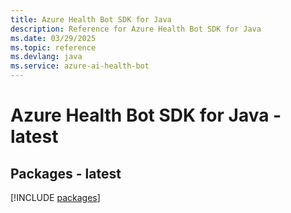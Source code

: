 ```yaml
---
title: Azure Health Bot SDK for Java
description: Reference for Azure Health Bot SDK for Java
ms.date: 03/29/2025
ms.topic: reference
ms.devlang: java
ms.service: azure-ai-health-bot
---
```

# Azure Health Bot SDK for Java - latest
## Packages - latest
[!INCLUDE [packages](health-bot-index.md)]